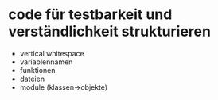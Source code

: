 # code für testbarkeit und verständlichkeit strukturieren
* vertical whitespace
* variablennamen
* funktionen
* dateien
* module (klassen->objekte)